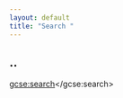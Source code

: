 ```yaml
---
layout: default
title: "Search "
---
```


## .. 

<div id="google-custom-search">




<script>
  (function() {
    var cx = '006894549136761307020:liwuejmnons';
    var gcse = document.createElement('script');
    gcse.type = 'text/javascript';
    gcse.async = true;
    gcse.src = 'https://cse.google.com/cse.js?cx=' + cx;
    var s = document.getElementsByTagName('script')[0];
    s.parentNode.insertBefore(gcse, s);
  })();
</script>
<gcse:search></gcse:search>



</div>
